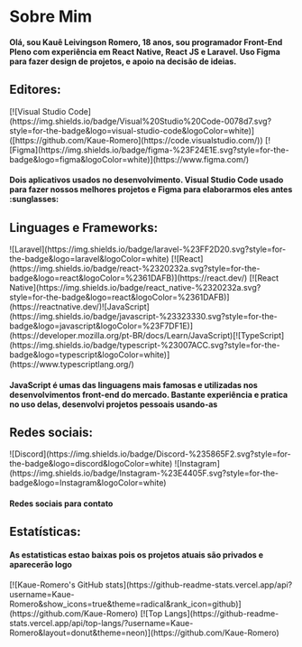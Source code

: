 <h1>Sobre Mim</h1>
<h4>Olá, sou Kauê Leivingson Romero, 18 anos, sou programador Front-End Pleno com experiência em React Native, React JS e Laravel. Uso Figma para fazer design de projetos, e apoio na decisão de ideias.</h4>
<h2>Editores: </h2>
[![Visual Studio Code](https://img.shields.io/badge/Visual%20Studio%20Code-0078d7.svg?style=for-the-badge&logo=visual-studio-code&logoColor=white)]([https://github.com/Kaue-Romero](https://code.visualstudio.com/)) [![Figma](https://img.shields.io/badge/figma-%23F24E1E.svg?style=for-the-badge&logo=figma&logoColor=white)](https://www.figma.com/)
<h4>Dois aplicativos usados no desenvolvimento. Visual Studio Code usado para fazer nossos melhores projetos e Figma para elaborarmos eles antes :sunglasses:</h4>
<h2>Linguages e Frameworks:</h2>
![Laravel](https://img.shields.io/badge/laravel-%23FF2D20.svg?style=for-the-badge&logo=laravel&logoColor=white)
[![React](https://img.shields.io/badge/react-%2320232a.svg?style=for-the-badge&logo=react&logoColor=%2361DAFB)](https://react.dev/) [![React Native](https://img.shields.io/badge/react_native-%2320232a.svg?style=for-the-badge&logo=react&logoColor=%2361DAFB)](https://reactnative.dev/)![JavaScript](https://img.shields.io/badge/javascript-%23323330.svg?style=for-the-badge&logo=javascript&logoColor=%23F7DF1E)](https://developer.mozilla.org/pt-BR/docs/Learn/JavaScript)[![TypeScript](https://img.shields.io/badge/typescript-%23007ACC.svg?style=for-the-badge&logo=typescript&logoColor=white)](https://www.typescriptlang.org/)
<h4>JavaScript é umas das linguagens mais famosas e utilizadas nos desenvolvimentos front-end do mercado. Bastante experiência e pratica no uso delas, desenvolvi projetos pessoais usando-as</h4>
<h2>Redes sociais: </h2>
![Discord](https://img.shields.io/badge/Discord-%235865F2.svg?style=for-the-badge&logo=discord&logoColor=white)
![Instagram](https://img.shields.io/badge/Instagram-%23E4405F.svg?style=for-the-badge&logo=Instagram&logoColor=white)
<h4>Redes sociais para contato</h4>
<h2>Estatísticas: </h2>
<h4>As estatisticas estao baixas pois os projetos atuais são privados e aparecerão logo</h4>
[![Kaue-Romero's GitHub stats](https://github-readme-stats.vercel.app/api?username=Kaue-Romero&show_icons=true&theme=radical&rank_icon=github)](https://github.com/Kaue-Romero)
[![Top Langs](https://github-readme-stats.vercel.app/api/top-langs/?username=Kaue-Romero&layout=donut&theme=neon)](https://github.com/Kaue-Romero)
